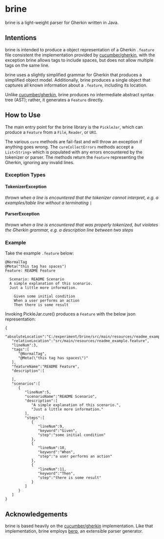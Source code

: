 # brine

brine is a light-weight parser for Gherkin written in Java.

## Intentions

brine is intended to produce a object representation of a Gherkin `.feature` file consistent
the implementation provided by [cucumber/gherkin](https://github.com/cucumber/gherkin), with the exception
brine allows tags to include spaces, but does not allow multiple tags on the same line.

brine uses a slightly simplified grammar for Gherkin that produces a simplified object model. Additionally,
brine produces a single object that captures all known information about a `.feature`, including
its location.

Unlike [cucumber/gherkin](https://github.com/cucumber/gherkin), brine produces no intermediate
abstract syntax tree (AST); rather, it generates a `Feature` directly.  

## How to Use

The main entry point for the brine library is the `PickleJar`, which can produce a `Feature` 
from a `File`, `Reader`, or `URI`.

The various `cure` methods are fail-fast and will throw an exception if anything goes wrong. 
The `cureCollectErrors` methods accept a `List<String>` which is populated with any errors 
encountered by the tokenizer or parser. The methods return the `Feature` representing the
Gherkin, ignoring any invalid lines.

### Exception Types

#### TokenizerException
*thrown when a line is encountered that the tokenizer cannot interpret, 
e.g. a examples/table line without a terminating `|`*

#### ParserException
*thrown when a line is encountered that was properly tokenized, 
but violates the Gherkin grammar, e.g. a description line between two steps*

### Example
Take the example `.feature` below:

```
@NormalTag
@Meta("this tag has spaces")
Feature: README Feature
 
  Scenario: README Scenario
  A simple explanation of this scenario.
  Just a little more information.
 
    Given some initial condition
    When a user performs an action
    Then there is some result
```


Invoking PickleJar.cure() produces a `Feature` with the below json representation:

```
{
   "absoluteLocation":"C:/experiment/brine/src/main/resources/readme_example.feature",
   "relativeLocation":"src/main/resources/readme_example.feature",
   "lineNum":3,
   "tags":[
      "@NormalTag",
      "@Meta(\"this tag has spaces\")"
   ],
   "featureName":"README Feature",
   "description":[

   ],
   "scenarios":[
      {
         "lineNum":5,
         "scenarioName":"README Scenario",
         "description":[
            "A simple explanation of this scenario.",
            "Just a little more information."
         ],
         "steps":[
            {
               "lineNum":9,
               "keyword":"Given",
               "step":"some initial condition"
            },
            {
               "lineNum":10,
               "keyword":"When",
               "step":"a user performs an action"
            },
            {
               "lineNum":11,
               "keyword":"Then",
               "step":"there is some result"
            }
         ]
      }
   ]
}
```

## Acknowledgements
brine is based heavily on the [cucumber/gherkin](https://github.com/cucumber/gherkin) implementation.
Like that implementation, brine employs [berp](https://github.com/gasparnagy/berp), an extensible parser
generator. 